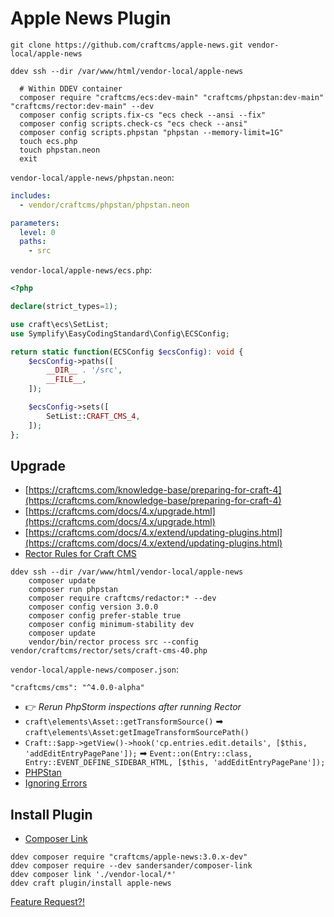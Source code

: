# Apple News Plugin

```shell
git clone https://github.com/craftcms/apple-news.git vendor-local/apple-news
```

```shell
ddev ssh --dir /var/www/html/vendor-local/apple-news

  # Within DDEV container
  composer require "craftcms/ecs:dev-main" "craftcms/phpstan:dev-main" "craftcms/rector:dev-main" --dev
  composer config scripts.fix-cs "ecs check --ansi --fix"
  composer config scripts.check-cs "ecs check --ansi"
  composer config scripts.phpstan "phpstan --memory-limit=1G"
  touch ecs.php
  touch phpstan.neon
  exit
```

`vendor-local/apple-news/phpstan.neon`:

```yaml
includes:
  - vendor/craftcms/phpstan/phpstan.neon

parameters:
  level: 0
  paths:
    - src
```

`vendor-local/apple-news/ecs.php`:

```php
<?php

declare(strict_types=1);

use craft\ecs\SetList;
use Symplify\EasyCodingStandard\Config\ECSConfig;

return static function(ECSConfig $ecsConfig): void {
    $ecsConfig->paths([
        __DIR__ . '/src',
        __FILE__,
    ]);

    $ecsConfig->sets([
        SetList::CRAFT_CMS_4,
    ]);
};
```

## Upgrade

- [https://craftcms.com/knowledge-base/preparing-for-craft-4](https://craftcms.com/knowledge-base/preparing-for-craft-4)
- [https://craftcms.com/docs/4.x/upgrade.html](https://craftcms.com/docs/4.x/upgrade.html)
- [https://craftcms.com/docs/4.x/extend/updating-plugins.html](https://craftcms.com/docs/4.x/extend/updating-plugins.html)
- [Rector Rules for Craft CMS](https://github.com/craftcms/rector)

```shell
ddev ssh --dir /var/www/html/vendor-local/apple-news
    composer update
    composer run phpstan
    composer require craftcms/redactor:* --dev
    composer config version 3.0.0
    composer config prefer-stable true
    composer config minimum-stability dev
    composer update
    vendor/bin/rector process src --config vendor/craftcms/rector/sets/craft-cms-40.php
```

`vendor-local/apple-news/composer.json`:

```
"craftcms/cms": "^4.0.0-alpha"
```

- 👉 _Rerun PhpStorm inspections after running Rector_
- `craft\elements\Asset::getTransformSource()` ➡ `craft\elements\Asset:getImageTransformSourcePath()`️
- `Craft::$app->getView()->hook('cp.entries.edit.details', [$this, 'addEditEntryPagePane']);` ➡ `Event::on(Entry::class, Entry::EVENT_DEFINE_SIDEBAR_HTML, [$this, 'addEditEntryPagePane']);`
- [PHPStan](https://phpstan.org)
- [Ignoring Errors](https://phpstan.org/user-guide/ignoring-errors)

## Install Plugin

- [Composer Link](https://github.com/SanderSander/composer-link)

```shell
ddev composer require "craftcms/apple-news:3.0.x-dev"
ddev composer require --dev sandersander/composer-link
ddev composer link './vendor-local/*'
ddev craft plugin/install apple-news
```

[Feature Request?!](https://github.com/craftcms/apple-news/issues/13)
